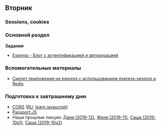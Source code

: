 ## Вторник


### Sessions, cookies

### Основной раздел

**Задания**

<!-- - [Express - Аутентификация](../../../../core-express-authentication-intro) -->

- [Express - Блог с аутентификацией и авторизацией](../../../../core-passport-blog-multiauthor)


### Вспомогательные материалы

- [Скелет приложения на express с использованием express-session и Redis](../../../../skeleton-express-session)

### Подготовка к завтрашнему дню

* [CORS](https://developer.mozilla.org/en-US/docs/Web/HTTP/CORS) ([RU](https://developer.mozilla.org/ru/docs/Web/HTTP/CORS), [learn.javascript](https://learn.javascript.ru/fetch-crossorigin))
* [Passport.JS](http://www.passportjs.org/docs/)
* Наши прошлые лекции: [Даня (2019-12)](https://youtu.be/_P9AfksZ04o), [Женя (2019-11)](https://youtu.be/WhE7lI-0e0U), [Саша (2019-10p1)](https://youtu.be/7EXHJCGigt0), [Саша (2019-10p2)](https://youtu.be/yloA9NGIDkw)
